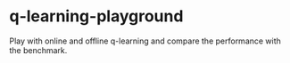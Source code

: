 # q-learning-playground
Play with online and offline q-learning and compare the performance with the benchmark.
